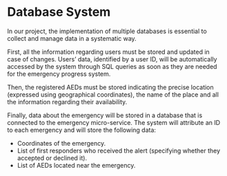 # Database System

In our project, the implementation of multiple databases is essential to collect and manage data in a systematic way.

First, all the information regarding users must be stored and updated in case of changes. Users’ data, identified by a user ID, will be automatically accessed by the system through SQL queries as soon as they are needed for the emergency progress system.

Then, the registered AEDs must be stored indicating the precise location (expressed using geographical coordinates), the name of the place and all
the information regarding their availability.

Finally, data about the emergency will be stored in a database that is
connected to the emergency micro-service. The system will attribute an ID
to each emergency and will store the following data:

- Coordinates of the emergency.
- List of first responders who received the alert (specifying whether they
accepted or declined it).
- List of AEDs located near the emergency.
